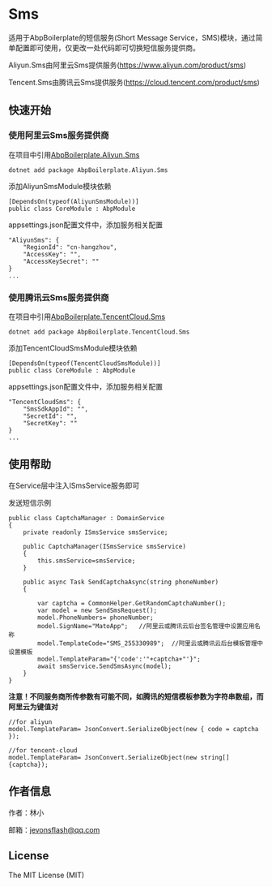 # Sms

适用于AbpBoilerplate的短信服务(Short Message Service，SMS)模块，通过简单配置即可使用，仅更改一处代码即可切换短信服务提供商。


Aliyun.Sms由阿里云Sms提供服务(https://www.aliyun.com/product/sms)

Tencent.Sms由腾讯云Sms提供服务(https://cloud.tencent.com/product/sms)




## 快速开始

### 使用阿里云Sms服务提供商
在项目中引用[AbpBoilerplate.Aliyun.Sms]( https://www.nuget.org/packages/AbpBoilerplate.Aliyun.Sms)


```
dotnet add package AbpBoilerplate.Aliyun.Sms
```

添加AliyunSmsModule模块依赖
```
[DependsOn(typeof(AliyunSmsModule))]
public class CoreModule : AbpModule

```

appsettings.json配置文件中，添加服务相关配置
```
"AliyunSms": {
    "RegionId": "cn-hangzhou",
    "AccessKey": "",
    "AccessKeySecret": ""
}
...
```
### 使用腾讯云Sms服务提供商
在项目中引用[AbpBoilerplate.TencentCloud.Sms]( https://www.nuget.org/packages/AbpBoilerplate.TencentCloud.Sms)


```
dotnet add package AbpBoilerplate.TencentCloud.Sms
```

添加TencentCloudSmsModule模块依赖
```
[DependsOn(typeof(TencentCloudSmsModule))]
public class CoreModule : AbpModule

```

appsettings.json配置文件中，添加服务相关配置
```
"TencentCloudSms": {
    "SmsSdkAppId": "",
    "SecretId": "",
    "SecretKey": ""
}
...
```



## 使用帮助

在Service层中注入ISmsService服务即可

发送短信示例
```
public class CaptchaManager : DomainService
{
    private readonly ISmsService smsService;

    public CaptchaManager(ISmsService smsService)
    {
        this.smsService=smsService;
    }

    public async Task SendCaptchaAsync(string phoneNumber)
    {

        var captcha = CommonHelper.GetRandomCaptchaNumber();
        var model = new SendSmsRequest();
        model.PhoneNumbers= phoneNumber;
        model.SignName="MatoApp";   //阿里云或腾讯云后台签名管理中设置应用名称
        model.TemplateCode="SMS_255330989";  //阿里云或腾讯云后台模板管理中设置模板
        model.TemplateParam="{'code':'"+captcha+"'}";
        await smsService.SendSmsAsync(model);
    }
}
```

<b>注意！不同服务商所传参数有可能不同，如腾讯的短信模板参数为字符串数组，而阿里云为键值对</b>
```
//for aliyun
model.TemplateParam= JsonConvert.SerializeObject(new { code = captcha });

//for tencent-cloud
model.TemplateParam= JsonConvert.SerializeObject(new string[] {captcha});
```


## 作者信息

作者：林小

邮箱：jevonsflash@qq.com



## License

The MIT License (MIT)
